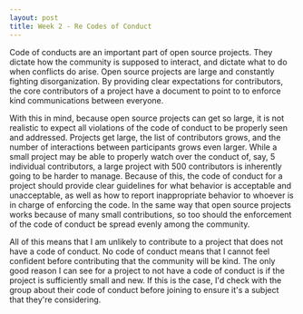 ```yaml
---
layout: post
title: Week 2 - Re Codes of Conduct
---
```


Code of conducts are an important part of open source projects. They dictate how the community is supposed to interact, and dictate what to do when conflicts do arise. Open source projects are large and constantly fighting disorganization. By providing clear expectations for contributors, the core contributors of a project have a document to point to to enforce kind communications between everyone.

With this in mind, because open source projects can get so large, it is not realistic to expect all violations of the code of conduct to be properly seen and addressed. Projects get large, the list of contributors grows, and the number of interactions between participants grows even larger. While a small project may be able to properly watch over the conduct of, say, 5 individual contributors, a large project with 500 contributors is inherently going to be harder to manage. Because of this, the code of conduct for a project should provide clear guidelines for what behavior is acceptable and unacceptable, as well as how to report inappropriate behavior to whoever is in charge of enforcing the code. In the same way that open source projects works because of many small contributions, so too should the enforcement of the code of conduct be spread evenly among the community.

All of this means that I am unlikely to contribute to a project that does not have a code of conduct. No code of conduct means that I cannot feel confident before contributing that the community will be kind. The only good reason I can see for a project to not have a code of conduct is if the project is sufficiently small and new. If this is the case, I'd check with the group about their code of conduct before joining to ensure it's a subject that they're considering.